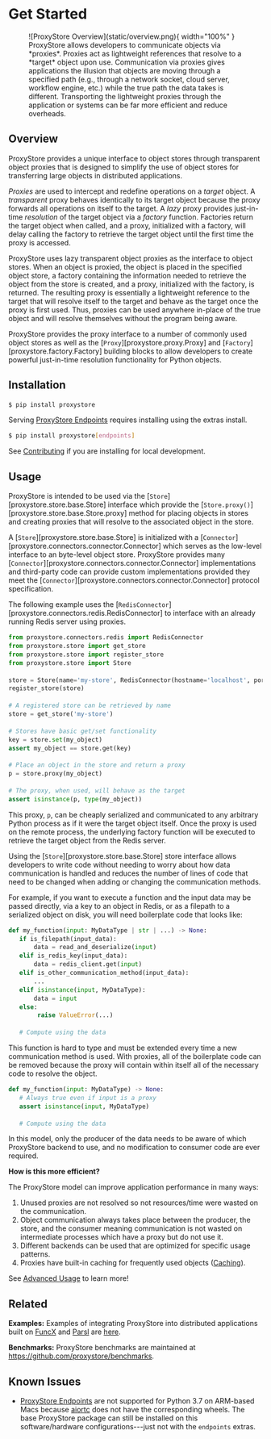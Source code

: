 # Get Started

<figure markdown>
  ![ProxyStore Overview](static/overview.png){ width="100%" }
  <figcaption>
  ProxyStore allows developers to communicate objects via *proxies*. Proxies
  act as lightweight references that resolve to a *target* object upon use.
  Communication via proxies gives applications the illusion that objects
  are moving through a specified path (e.g., through a network
  socket, cloud server, workflow engine, etc.) while the true path the data
  takes is different. Transporting the lightweight proxies through the
  application or systems can be far more efficient and reduce overheads.
  </figcaption>
</figure>

## Overview

ProxyStore provides a unique interface to object stores through transparent
object proxies that is designed to simplify the use of object stores for
transferring large objects in distributed applications.

*Proxies* are used to intercept and redefine operations on a *target* object.
A *transparent* proxy behaves identically to its target object
because the proxy forwards all operations on itself to the target.
A *lazy* proxy provides just-in-time *resolution* of the target object via
a *factory* function. Factories return the target object when called, and a
proxy, initialized with a factory, will delay calling the factory to retrieve
the target object until the first time the proxy is accessed.

ProxyStore uses lazy transparent object proxies as the interface to object
stores. When an object is proxied, the object is placed in the specified
object store, a factory containing the information needed to retrieve the
object from the store is created, and a proxy, initialized with the factory,
is returned.
The resulting proxy is essentially a lightweight reference to the target that
will resolve itself to the target and behave as the target once the proxy
is first used.
Thus, proxies can be used anywhere in-place of the true object and will
resolve themselves without the program being aware.

ProxyStore provides the proxy interface to a number of commonly used object
stores as well as the [`Proxy`][proxystore.proxy.Proxy] and
[`Factory`][proxystore.factory.Factory] building blocks to allow developers
to create powerful just-in-time resolution functionality for Python objects.

## Installation

```bash
$ pip install proxystore
```

Serving [ProxyStore Endpoints](guides/endpoints.md) requires installing
using the extras install.

```bash
$ pip install proxystore[endpoints]
```

See [Contributing](contributing.md) if you are installing for local
development.

## Usage

ProxyStore is intended to be used via the
[`Store`][proxystore.store.base.Store] interface which provide the
[`Store.proxy()`][proxystore.store.base.Store.proxy] method for placing objects
in stores and creating proxies that will resolve to the associated object in
the store.

A [`Store`][proxystore.store.base.Store] is initialized with a
[`Connector`][proxystore.connectors.connector.Connector] which serves as the
low-level interface to an byte-level object store.
ProxyStore provides many
[`Connector`][proxystore.connectors.connector.Connector] implementations and
third-party code can provide custom implementations provided they meet the
[`Connector`][proxystore.connectors.connector.Connector] protocol
specification.

The following example uses the
[`RedisConnector`][proxystore.connectors.redis.RedisConnector] to interface
with an already running Redis server using proxies.

```python
from proxystore.connectors.redis import RedisConnector
from proxystore.store import get_store
from proxystore.store import register_store
from proxystore.store import Store

store = Store(name='my-store', RedisConnector(hostname='localhost', port=1234))
register_store(store)

# A registered store can be retrieved by name
store = get_store('my-store')

# Stores have basic get/set functionality
key = store.set(my_object)
assert my_object == store.get(key)

# Place an object in the store and return a proxy
p = store.proxy(my_object)

# The proxy, when used, will behave as the target
assert isinstance(p, type(my_object))
```

This proxy, `p`, can be cheaply serialized and communicated to any
arbitrary Python process as if it were the target object itself. Once the
proxy is used on the remote process, the underlying factory function will
be executed to retrieve the target object from the Redis server.

Using the [`Store`][proxystore.store.base.Store] store interface allows
developers to write code without needing to worry about how data communication
is handled and reduces the number of lines of code that need to be changed
when adding or changing the communication methods.

For example, if you want to execute a function and the input data may be
passed directly, via a key to an object in Redis, or as a filepath to a
serialized object on disk, you will need boilerplate code that looks like:

```python
def my_function(input: MyDataType | str | ...) -> None:
   if is_filepath(input_data):
       data = read_and_deserialize(input)
   elif is_redis_key(input_data):
       data = redis_client.get(input)
   elif is_other_communication_method(input_data):
       ...
   elif isinstance(input, MyDataType):
       data = input
   else:
        raise ValueError(...)

   # Compute using the data
```

This function is hard to type and must be extended every time a new
communication method is used. With proxies, all of the boilerplate code
can be removed because the proxy will contain within itself all of the
necessary code to resolve the object.

```python
def my_function(input: MyDataType) -> None:
   # Always true even if input is a proxy
   assert isinstance(input, MyDataType)

   # Compute using the data
```

In this model, only the producer of the data needs to be aware of which
ProxyStore backend to use, and no modification to consumer code are ever
required.

**How is this more efficient?**

The ProxyStore model can improve application performance in many ways:

1. Unused proxies are not resolved so not resources/time were wasted on the
   communication.
2. Object communication always takes place between the producer, the store, and
   the consumer meaning communication is not wasted on intermediate processes
   which have a proxy but do not use it.
3. Different backends can be used that are optimized for specific usage
   patterns.
4. Proxies have built-in caching for frequently used objects
   ([Caching](advanced.md#caching)).

See [Advanced Usage](advanced.md) to learn more!

Related
-------

**Examples:**
Examples of integrating ProxyStore into distributed applications built on
[FuncX](https://funcx.org/) and [Parsl](https://parsl-project.org/) are
[here](https://github.com/proxystore/proxystore/tree/main/examples).

**Benchmarks:**
ProxyStore benchmarks are maintained at https://github.com/proxystore/benchmarks.

Known Issues
------------

* [ProxyStore Endpoints](guides/endpoints.md) are not supported for
  Python 3.7 on ARM-based Macs because
  [aiortc](https://aiortc.readthedocs.io) does not have the corresponding
  wheels. The base ProxyStore package can still be installed on this
  software/hardware configurations---just not with the `endpoints` extras.
